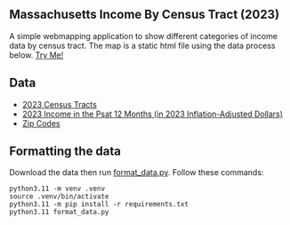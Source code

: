 ## Massachusetts Income By Census Tract (2023)

A simple webmapping application to show different categories of income data by census tract. The map is a static html file using the data process below.
[Try Me!](https://raw.githack.com/winstonhoyle/massachusetts-income-tracts/main/app/index.html)

## Data
* [2023 Census Tracts](https://www.census.gov/cgi-bin/geo/shapefiles/index.php?year=2023&layergroup=Census+Tracts)
* [2023 Income in the Psat 12 Months (in 2023 Inflation-Adjusted Dollars)](https://data.census.gov/table?q=income&g=040XX00US25$1400000)
* [Zip Codes](https://www.mass.gov/info-details/massgis-data-zip-codes-5-digit-from-here-navteq)

## Formatting the data
Download the data then run [format_data.py](format_data.py). Follow these commands:
```
python3.11 -m venv .venv
source .venv/bin/activate
python3.11 -m pip install -r requirements.txt
python3.11 format_data.py
```